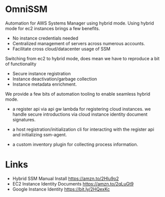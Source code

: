 # OmniSSM

Automation for AWS Systems Manager using hybrid mode. Using hybrid mode for ec2 instances brings a few benefits.

 - No instance credentials needed
 - Centralized management of servers across numerous accounts.
 - Facilitate cross cloud/datacenter usage of SSM

Switching from ec2 to hybrid mode, does mean we have to reproduce a bit of functionality

 - Secure instance registration
 - Instance deactivation/garbage collection
 - Instance metadata enrichment.

We provide a few bits of automation tooling to enable seamless hybrid mode.

 - a register api via api gw lambda for registering cloud 
   instances. we handle secure introductions via cloud instance identity document signatures.

 - a host registration/initialization cli for interacting
   with the register api and initializing ssm-agent.

 - a custom inventory plugin for collecting process 
   information.


# Links

- Hybrid SSM Manual Install https://amzn.to/2Hlu9o2
- EC2 Instance Identity Documents https://amzn.to/2qLuGt9
- Google Instance Identity https://bit.ly/2HQexKc


